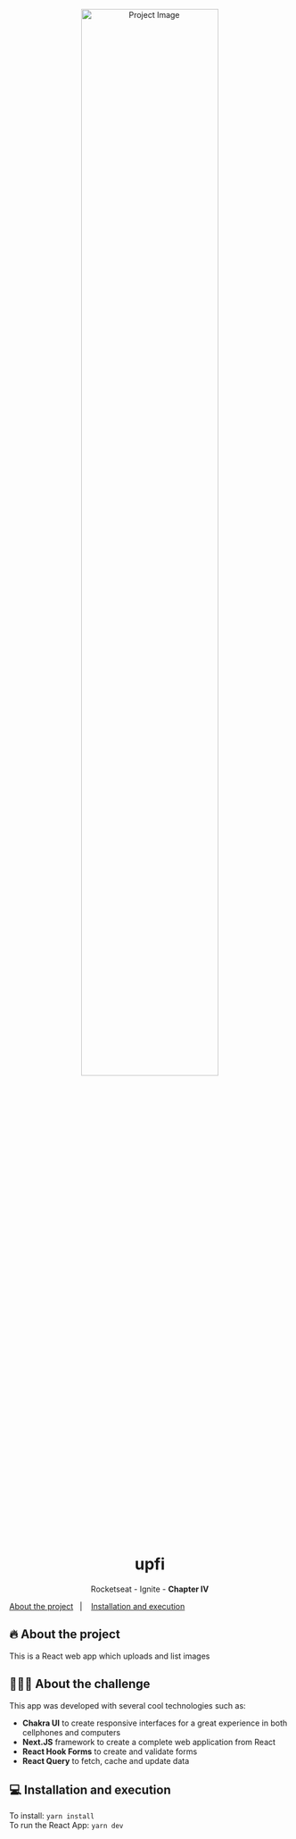 <p align="center">
    <img width="70%" src="https://i.imgur.com/VbRPUNm.png" alt="Project Image"/>
</p>

<h1 align="center">upfi</h1>

<p align="center">
  <p align="center">Rocketseat - Ignite - <strong>Chapter IV</strong></p>
  <a href="#-about-the-project">About the project</a>&nbsp;&nbsp;&nbsp;|&nbsp;&nbsp;&nbsp;
  <a href="#-installation-and-execution">Installation and execution</a>
</p>

## 🔥 About the project
This is a React web app which uploads and list images

## 👨🏽‍💻 About the challenge
This app was developed with several cool technologies such as:
- **Chakra UI** to create responsive interfaces for a great experience in both cellphones and computers
- **Next.JS** framework to create a complete web application from React
- **React Hook Forms** to create and validate forms
- **React Query** to fetch, cache and update data

## 💻 Installation and execution
To install: `yarn install`<br>
To run the React App: `yarn dev`
